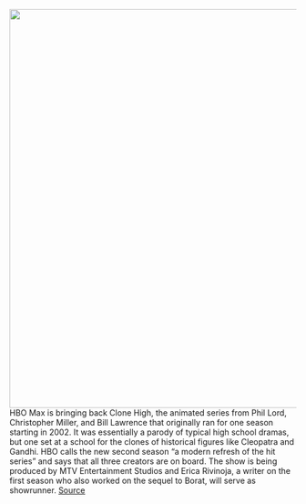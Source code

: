 <img src='https://cdn.vox-cdn.com/thumbor/fn87T8oUYCzaZaKFHdLdFcIMTgg=/0x0:2040x1360/1200x800/filters:focal(857x517:1183x843)/cdn.vox-cdn.com/uploads/chorus_image/image/68798428/acastro_200602_1777_HBOMax_0001.0.0.jpg' width='700px' /><br/>
HBO Max is bringing back Clone High, the animated series from Phil Lord, Christopher Miller, and Bill Lawrence that originally ran for one season starting in 2002. It was essentially a parody of typical high school dramas, but one set at a school for the clones of historical figures like Cleopatra and Gandhi. HBO calls the new second season “a modern refresh of the hit series” and says that all three creators are on board. The show is being produced by MTV Entertainment Studios and Erica Rivinoja, a writer on the first season who also worked on the sequel to Borat, will serve as showrunner.
<a href='https://www.theverge.com/2021/2/10/22276330/hbo-max-clone-high-animated-series-season-2'> Source <a/>